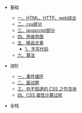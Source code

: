 * 基础

  * [一、HTML、HTTP、web综合](markdown/http.md)
  * [二、css部分](markdown/css.md)
  * [三、javascript部分](markdown/javascript.md)
  * [四、思维导图](markdown/javascript思维导图.md)
  * [五、精品文章](markdown/article/promise.md)
	* [1、手写代码](markdown/article/promise.md)
  * [六、算法](markdown/algorithm.md)
* 进阶
  * [一、事件循环](markdown/browser/事件循环.md)
  * [二、面试题](markdown/browser/面试题.md)
  * [三、你不知道的 CSS 之包含块](markdown/browser/你不知道的CSS之包含块.md)
  * [四、CSS 属性计算过程](markdown/browser/CSS属性计算过程.md)
  

* 全栈

  

